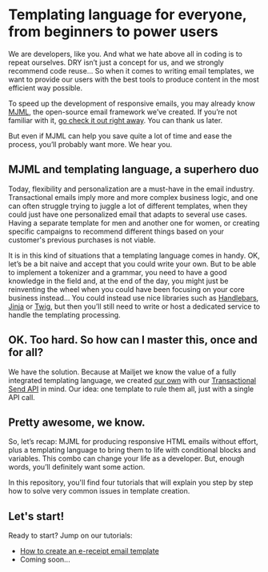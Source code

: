# Templating language for everyone, from beginners to power users

We are developers, like you. And what we hate above all in coding is to repeat ourselves. DRY isn’t just a concept for us, and we strongly recommend code reuse... So when it comes to writing email templates, we want to provide our users with the best tools to produce content in the most efficient way possible.

To speed up the development of responsive emails, you may already know [MJML](https://mjml.io), the open-source email framework we’ve created. If you’re not familiar with it, [go check it out right away](https://mjml.io). You can thank us later.

But even if MJML can help you save quite a lot of time and ease the process, you’ll probably want more. We hear you.


## MJML and templating language, a superhero duo

Today, flexibility and personalization are a must-have in the email industry. Transactional emails imply more and more complex business logic, and one can often struggle trying to juggle a lot of different templates, when they could just have one personalized email that adapts to several use cases. Having a separate template for men and another one for women, or creating specific campaigns to recommend different things based on your customer's previous purchases is not viable.

It is in this kind of situations that a templating language comes in handy. OK, let’s be a bit naive and accept that you could write your own. But to be able to implement a tokenizer and a grammar, you need to have a good knowledge in the field and, at the end of the day, you might just be reinventing the wheel when you could have been focusing on your core business instead... You could instead use nice libraries such as [Handlebars](http://handlebarsjs.com/), [Jinja](http://jinja.pocoo.org/) or [Twig](http://twig.sensiolabs.org/), but then you’ll still need to write or host a dedicated service to handle the templating processing.


## OK. Too hard. So how can I master this, once and for all?

We have the solution. Because at Mailjet we know the value of a fully integrated templating language, we created [our own](https://dev.mailjet.com/guides/#transactional-templating) with our [Transactional Send API](https://dev.mailjet.com/guides/#send-transactional-email) in mind. Our idea: one template to rule them all, just with a single API call.

## Pretty awesome, we know.

So, let’s recap: MJML for producing responsive HTML emails without effort, plus a templating language to bring them to life with conditional blocks and variables. This combo can change your life as a developer. But, enough words, you’ll definitely want some action.

In this repository, you'll find four tutorials that will explain you step by step how to solve very common issues in template creation.

## Let's start!
Ready to start? Jump on our tutorials:
* <a href="./receipt">How to create an e-receipt email template</a>
* Coming soon...
